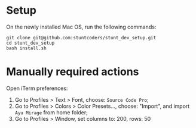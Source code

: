 # Setup

On the newly installed Mac OS, run the following commands:
```
git clone git@github.com:stuntcoders/stunt_dev_setup.git
cd stunt_dev_setup
bash install.sh
```

# Manually required actions

Open iTerm preferences:
1. Go to Profiles > Text > Font, choose: `Source Code Pro`;
2. Go to Profiles > Colors > Color Presets..., choose: "Import", and import `Ayu Mirage` from home folder;
3. Go to Profiles > Window, set columns to: 200, rows: 50
